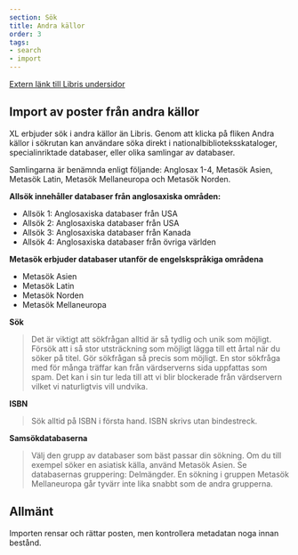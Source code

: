 ```yaml
---
section: Sök
title: Andra källor
order: 3
tags:
- search
- import
---
```


[Extern länk till Libris undersidor](http://www.kb.se/libris/katalogisering/Metaproxy/)

## Import av poster från andra källor

XL erbjuder sök i andra källor än Libris. Genom att klicka på fliken Andra källor i sökrutan kan användare söka direkt i nationalbiblioteksskataloger, specialinriktade databaser, eller olika samlingar av databaser. 

Samlingarna är benämnda enligt följande: Anglosax 1-4, Metasök Asien, Metasök Latin, Metasök Mellaneuropa och Metasök Norden. 

**Allsök innehåller databaser från anglosaxiska områden:**

* Allsök 1: Anglosaxiska databaser från USA
* Allsök 2: Anglosaxiska databaser från USA
* Allsök 3: Anglosaxiska databaser från Kanada
* Allsök 4: Anglosaxiska databaser från övriga världen

**Metasök erbjuder databaser utanför de engelskspråkiga områdena**

* Metasök Asien
* Metasök Latin
* Metasök Norden
* Metasök Mellaneuropa

**Sök**
>Det är viktigt att sökfrågan alltid är så tydlig och unik som möjligt.
>Försök att i så stor utsträckning som möjligt lägga till ett årtal när du söker på titel.
>Gör sökfrågan så precis som möjligt. En stor sökfråga med för många träffar kan från värdserverns sida uppfattas som spam. Det kan i sin tur leda till att vi blir blockerade från värdservern vilket vi naturligtvis vill undvika.

**ISBN**
>Sök alltid på ISBN i första hand.
>ISBN skrivs utan bindestreck.

**Samsökdatabaserna**
>Välj den grupp av databaser som bäst passar din sökning. Om du till exempel söker en asiatisk källa, använd Metasök Asien. Se databasernas gruppering: Delmängder.
>En sökning i gruppen Metasök Mellaneuropa går tyvärr inte lika snabbt som de andra grupperna.

## Allmänt
Importen rensar och rättar posten, men kontrollera metadatan noga innan bestånd. 
